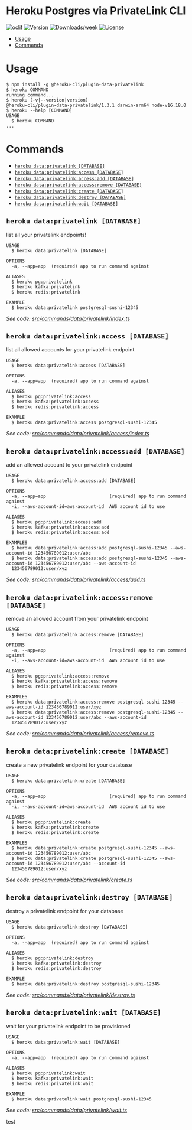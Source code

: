 Heroku Postgres via PrivateLink CLI
=======================

[![oclif](https://img.shields.io/badge/cli-oclif-brightgreen.svg)](https://oclif.io)
[![Version](https://img.shields.io/npm/v/@heroku-cli/plugin-data-privatelink.svg)](https://www.npmjs.com/package/@heroku-cli/plugin-data-privatelink)
[![Downloads/week](https://img.shields.io/npm/dw/@heroku-cli/plugin-data-privatelink.svg)](https://www.npmjs.com/package/@heroku-cli/plugin-data-privatelink)
[![License](https://img.shields.io/npm/l/@heroku-cli/plugin-data-privatelink.svg)](https://github.com/heroku/heroku-data-privatelink-cli/blob/main/package.json)

<!-- toc -->
* [Usage](#usage)
* [Commands](#commands)
<!-- tocstop -->
# Usage
<!-- usage -->
```sh-session
$ npm install -g @heroku-cli/plugin-data-privatelink
$ heroku COMMAND
running command...
$ heroku (-v|--version|version)
@heroku-cli/plugin-data-privatelink/1.3.1 darwin-arm64 node-v16.18.0
$ heroku --help [COMMAND]
USAGE
  $ heroku COMMAND
...
```
<!-- usagestop -->
# Commands
<!-- commands -->
* [`heroku data:privatelink [DATABASE]`](#heroku-dataprivatelink-database)
* [`heroku data:privatelink:access [DATABASE]`](#heroku-dataprivatelinkaccess-database)
* [`heroku data:privatelink:access:add [DATABASE]`](#heroku-dataprivatelinkaccessadd-database)
* [`heroku data:privatelink:access:remove [DATABASE]`](#heroku-dataprivatelinkaccessremove-database)
* [`heroku data:privatelink:create [DATABASE]`](#heroku-dataprivatelinkcreate-database)
* [`heroku data:privatelink:destroy [DATABASE]`](#heroku-dataprivatelinkdestroy-database)
* [`heroku data:privatelink:wait [DATABASE]`](#heroku-dataprivatelinkwait-database)

## `heroku data:privatelink [DATABASE]`

list all your privatelink endpoints!

```
USAGE
  $ heroku data:privatelink [DATABASE]

OPTIONS
  -a, --app=app  (required) app to run command against

ALIASES
  $ heroku pg:privatelink
  $ heroku kafka:privatelink
  $ heroku redis:privatelink

EXAMPLE
  $ heroku data:privatelink postgresql-sushi-12345
```

_See code: [src/commands/data/privatelink/index.ts](https://github.com/heroku/heroku-data-privatelink-cli/blob/v1.3.1/src/commands/data/privatelink/index.ts)_

## `heroku data:privatelink:access [DATABASE]`

list all allowed accounts for your privatelink endpoint

```
USAGE
  $ heroku data:privatelink:access [DATABASE]

OPTIONS
  -a, --app=app  (required) app to run command against

ALIASES
  $ heroku pg:privatelink:access
  $ heroku kafka:privatelink:access
  $ heroku redis:privatelink:access

EXAMPLE
  $ heroku data:privatelink:access postgresql-sushi-12345
```

_See code: [src/commands/data/privatelink/access/index.ts](https://github.com/heroku/heroku-data-privatelink-cli/blob/v1.3.1/src/commands/data/privatelink/access/index.ts)_

## `heroku data:privatelink:access:add [DATABASE]`

add an allowed account to your privatelink endpoint

```
USAGE
  $ heroku data:privatelink:access:add [DATABASE]

OPTIONS
  -a, --app=app                        (required) app to run command against
  -i, --aws-account-id=aws-account-id  AWS account id to use

ALIASES
  $ heroku pg:privatelink:access:add
  $ heroku kafka:privatelink:access:add
  $ heroku redis:privatelink:access:add

EXAMPLES
  $ heroku data:privatelink:access:add postgresql-sushi-12345 --aws-account-id 123456789012:user/abc
  $ heroku data:privatelink:access:add postgresql-sushi-12345 --aws-account-id 123456789012:user/abc --aws-account-id 
  123456789012:user/xyz
```

_See code: [src/commands/data/privatelink/access/add.ts](https://github.com/heroku/heroku-data-privatelink-cli/blob/v1.3.1/src/commands/data/privatelink/access/add.ts)_

## `heroku data:privatelink:access:remove [DATABASE]`

remove an allowed account from your privatelink endpoint

```
USAGE
  $ heroku data:privatelink:access:remove [DATABASE]

OPTIONS
  -a, --app=app                        (required) app to run command against
  -i, --aws-account-id=aws-account-id  AWS account id to use

ALIASES
  $ heroku pg:privatelink:access:remove
  $ heroku kafka:privatelink:access:remove
  $ heroku redis:privatelink:access:remove

EXAMPLES
  $ heroku data:privatelink:access:remove postgresql-sushi-12345 --aws-account-id 123456789012:user/xyz
  $ heroku data:privatelink:access:remove postgresql-sushi-12345 --aws-account-id 123456789012:user/abc --aws-account-id 
  123456789012:user/xyz
```

_See code: [src/commands/data/privatelink/access/remove.ts](https://github.com/heroku/heroku-data-privatelink-cli/blob/v1.3.1/src/commands/data/privatelink/access/remove.ts)_

## `heroku data:privatelink:create [DATABASE]`

create a new privatelink endpoint for your database

```
USAGE
  $ heroku data:privatelink:create [DATABASE]

OPTIONS
  -a, --app=app                        (required) app to run command against
  -i, --aws-account-id=aws-account-id  AWS account id to use

ALIASES
  $ heroku pg:privatelink:create
  $ heroku kafka:privatelink:create
  $ heroku redis:privatelink:create

EXAMPLES
  $ heroku data:privatelink:create postgresql-sushi-12345 --aws-account-id 123456789012:user/abc
  $ heroku data:privatelink:create postgresql-sushi-12345 --aws-account-id 123456789012:user/abc --account-id 
  123456789012:user/xyz
```

_See code: [src/commands/data/privatelink/create.ts](https://github.com/heroku/heroku-data-privatelink-cli/blob/v1.3.1/src/commands/data/privatelink/create.ts)_

## `heroku data:privatelink:destroy [DATABASE]`

destroy a privatelink endpoint for your database

```
USAGE
  $ heroku data:privatelink:destroy [DATABASE]

OPTIONS
  -a, --app=app  (required) app to run command against

ALIASES
  $ heroku pg:privatelink:destroy
  $ heroku kafka:privatelink:destroy
  $ heroku redis:privatelink:destroy

EXAMPLE
  $ heroku data:privatelink:destroy postgresql-sushi-12345
```

_See code: [src/commands/data/privatelink/destroy.ts](https://github.com/heroku/heroku-data-privatelink-cli/blob/v1.3.1/src/commands/data/privatelink/destroy.ts)_

## `heroku data:privatelink:wait [DATABASE]`

wait for your privatelink endpoint to be provisioned

```
USAGE
  $ heroku data:privatelink:wait [DATABASE]

OPTIONS
  -a, --app=app  (required) app to run command against

ALIASES
  $ heroku pg:privatelink:wait
  $ heroku kafka:privatelink:wait
  $ heroku redis:privatelink:wait

EXAMPLE
  $ heroku data:privatelink:wait postgresql-sushi-12345
```

_See code: [src/commands/data/privatelink/wait.ts](https://github.com/heroku/heroku-data-privatelink-cli/blob/v1.3.1/src/commands/data/privatelink/wait.ts)_
<!-- commandsstop -->
test
